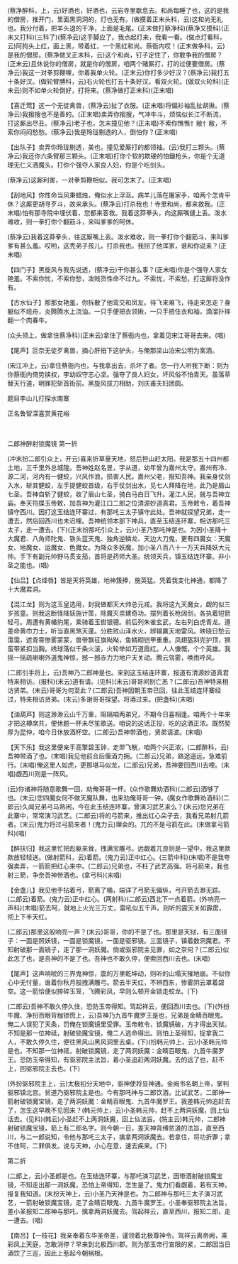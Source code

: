 <!-- { "loadSidebar": true } -->
(蔡净醉科，上，云)好酒也，好酒也，云岩寺里歇息去。和尚每睡了也，这的是我的僧房，推开门，里面黑洞洞的，灯也无有。(做摸着正末头科，云)这和尚无礼也。我分付着，把羊头退的干净，上面是毛尾。(正末做打蔡净科)(蔡净又摸科)(正末又打科)(三科了)(蔡净云)这手脚应了。我点起灯来，我看一看。(做点灯看科，云)阿狗头上红，面上黑，带着红，一个黑红和尚。蔡衙内哎！(正末做争科，云)是我的僧房。(蔡净做叉正末科，云)这个和尚，钉子定住了，你敢争我的僧房？(正末云)且休说你的僧房，就是你的僧房，咱两个赌厮打，打的过便要僧房。(蔡净云)我这一对拳剪鞭哩，你着我单火轮。(正末云)你打多少好汉？(蔡净云)我打五十条好汉。(做轮臂膊科，云)右火轮也打五十条好汉。看双火轮。(做双火轮科)(正末云)则不如单火轮倒好，打将来。(蔡净做打正末科)(正末唱)

【喜迁莺】这一个无徒禽兽，(蔡净云)扯了衣服。(正末唱)将偏衫袖乱扯胡揪。(蔡净云)我搊搜也不是善的。(正末唱)卖弄你搊搜，气冲牛斗，烦恼似长江不断流，打这厮出尽丑。(蔡净云)老子也，怎末撞见他？(正末唱)不索你憔憔忄敝忄敝，不索你闷闷愁愁。(蔡净云)我是玲珑剔透的人，倒怕你？(正末唱)

【出队子】卖弄你玲珑剔透，美也，撞见爱厮打的都领袖。(云)我打三颗头。(蔡净云)我还你六条臂那三颗头。(正末唱)打你个软的欺硬的怕鑞枪头，你是个无道理无仁义酒魔头。打你个强夺人家良人妇，你是个吃剑头。

(蔡净云)这厮利害，一对拳剪鞭相似。我可怎末了。(正末唱)

【刮地风】你性命当风秉蜡烛，俺似水上浮沤。病羊儿落在屠家手，咱两个怎肯平休？这厮更胡寻歹斗，故来承头。(蔡净云)打杀我也！寺里和尚，都来救我。(正末唱)怕有那寺院中埋伏着，您都来答救。我着这莽拳头，向这厮嘴缝上丢。泼水难收，则一拳打你个翻筋斗，来叫爹爹的呵休。

(蔡净云)我着这莽拳头，往这厮嘴上丢。泼水难收，则一拳打你个翻筋斗，来叫爹爹有甚么羞。哎哟，这秃弟子孩儿，打杀我也。我拐了他浑家，谁和你说来？(正末唱)

【四门子】黑旋风与我先说透，(蔡净云)干你甚么事？(正末唱)你是个强夺人家女艳羞。不索你忧，不索你愁，泼贱货性命不过九。不索忧，不索愁，打这厮将没作有。

【古水仙子】那那女艳羞，你拆散了他鸾交和凤友。待飞来难飞，待走来怎走？身躯似不缆舟，炎腾腾水上浇油。一只手便把衣领揪，一只手捂住衣和袖，滴溜扑摔翻一个肉春牛。

(众头领上，做拿住蔡净科)(正末云)拿住了蔡衙内也，拿着见宋江哥哥去来。(唱)

【尾声】叵奈无徒歹禽兽，摘心肝扭下这驴头，与俺那梁山泊宋公明为案酒。

(宋江冲上，云)拿住蔡衙内也，与我拿出去，杀坏了者。您一行人听我下断：则为你蔡衙内倚势挟权，李幼奴守志心坚。强夺了良人妇女，坏风俗不怕青天。虽落草替天行道，明罪犯斩首街前。黑旋风拔刀相助，刘庆甫夫妇团圆。

题目李山儿打探水南寨

正名鲁智深喜赏黄花峪


　
　




二郎神醉射锁魔镜
第一折

(冲末扮二郎引众上，开云)喜来折草量天地，怒后担山赶太阳。我是那五十四州都土地，三千里外总城隍。吾神姓赵名昱，字从道，幼年曾为嘉州太守。嘉州有冷、源二河，河内有一健蛟，兴风作浪，损害人民。嘉州父老，报知吾神。我亲身仗剑入水，斩其健蛟，左手提健蛟首级，右手仗剑出水，见七人拜降在地，此乃是眉山七圣。吾神自斩了健蛟，收了眉山七圣，骑白马白日飞升。灌江人民，就与吾神立庙。奉天符牒玉帝敕，加吾神为灌江口二郎之位清源妙道真君。玉帝敕令，着吾神镇守西川。因打这玉结连环寨过，有那吒三太子镇守此处。吾神就探望兄弟，走一遭去，然后回西川也未迟哩。吾神统领本部下神兵，直至玉结连环寨，相访那吒三太子，走一遭去。(下)(正末扮那吒引众上，云)小圣乃那吒神是也。为因小圣降十大魔君、八角师陀鬼、铁头蓝天鬼、独角逆鳞龙、天边大刀鬼，更有四魔女：天魔女、地魔女、运魔女、色魔女。为降众多妖魔，加小圣八百八十一万天兵降妖大元帅。手下有副元帅野马贯支茄，首将是药师大圣。统领天兵，镇玉结连环寨。非小圣之能也。(唱)

【仙吕】【点绛唇】皆是天将英雄，地神簇捧，施英猛。凭着我变化神通，都降了十大魔君洞。

【混江龙】则为这玉皇选用，封我做都天大帅总元戎。我将这九天魔女，觑的似三岁孩童。则我这断怪降妖施计策，除魔灭祟建奇功。摆列着长枪阔剑，各执着短箭轻弓。周遭有黄幡豹尾，乘骑着玉辔银骢。前后列朱雀玄武，左右列白虎青龙。遵差命黄巾力士，听当直黑煞天蓬。分胜败山泽水火，辨输赢天地雷风。映晓日愁云霭霭，遮青霄惨雾蒙蒙，兽带飘征旗飐飐，鱼鳞砌铠甲重重。凤翅盔斜兜护顶，狮蛮带紧扣当胸。绣球落似千条火滚，火轮举如万道霞红。人人慷慨，个个英雄。我摇一摇疏喇喇外道鬼神惊，撼一撼赤力力地户天关动。腾云驾雾，唤雨呼风。

(二郎引手将上，云)吾神乃二郎神是也。来到这玉结连环寨，报道有清源妙道真君特来相访。(报科)(末云)道有请。(见科)(末云)哥哥间别亡恙？(二郎云)吾神特来相访贤弟。(末云)哥哥为何至此？(二郎云)吾神因朝玉帝已回，往此玉结连环寨经过，特来相访贤弟。(末云)多谢哥哥探望。将酒过来。(把盏科)(末唱)

【油葫芦】则这渺渺云山千万重，阻隔咱两弟兄，不期今日喜相逢。咱两个十年来才把这樽席共，便休题一杯未尽笙歌送。咱说的这话正投，吃的这酒正浓。既然契厚为昆仲，咱今日休放酒杯空。(二郎云)吾神带酒也，贤弟请波。(末唱)

【天下乐】我这里便亲手高擎碧玉钟，走斝飞觥，咱两个兴正浓，(二郎醉科，云)吾神带酒了也。(末唱)我见他前合后偃酒力拥。(二郎云)兄弟，路途遥远，急难前行。(末唱)俺这里人如虎，更那堪马似龙，(二郎云)兄弟，吾神要回西川去哩。(末唱)觑西川则是一阵风。

(云)你诸神将随意歌舞一回，劝俺哥哥一杯。(众作歌舞劝酒科)(二郎云)酒够了也。(末云)您四魔女何不做天魔队舞，也来劝俺哥哥一钟。(魔女作歌舞劝酒科)(二郎云)久闻兄弟弓马熟闲，今在此玉结连环寨，曾演习武艺来么？(末云)您兄弟在此寨中，常常演习武艺。(二郎云)将的弓箭来，推出红心朵子去，我看兄弟射几箭者。(末云)鬼力将过弓箭来者！(鬼力云)理会的。兀的不是弓箭在此。(末做拿弓箭科)(唱)

【醉扶归】我这里忙把彪躯来耸，拽满宝雕弓。远觑着兀良则是一望中，我这里款款放轻轻送。(做射箭科，云)着箭。(鬼力云)正中红心。(三箭中科)(末唱)不是我夸强卖弄，一箭箭把红心来中。(二郎云)兄弟也，不枉了武艺高强。将弓箭来，我也射三箭，争奈吾神带酒也。(拿弓科)(末唱)

【金盏儿】我见他手拈着弓，箭离了桶，端详了弓箭无偏纵，弓开箭去渺无踪。(二郎云)着箭。(鬼力云)正中红心。(两射科)(二郎云)西北下一点着箭。(外响亮一声科)(末唱)箭去呵，就地上火光三万丈，雷吼似五千声。则听的震天关如霹雳，彻上下半天红。

(二郎云)那里这般响亮一声？(末云)哥哥，你的不是了也。那里是天狱，有三面镜子：一面是照妖镜，一面是锁魔镜，一面是驱邪镜。三面镜子，镇着数洞魔君。不知射破那一面镜子，走了那一洞妖魔。倘或驱邪院主见罪，如之奈何？(二郎云)似此怎了也，是吾神的不是了也。吾神也不敢久停，便索回西川去也。(末唱)

【尾声】这声响唬的三界鬼神惊，震的万里乾坤动，则听的山塌天摧地崩。不似你心中无忖量，谁着你秋月般拽满雕弓。箭去半天红，不辨西东，惨雾阴云罩着碧空。这一箭恰便似摔碎玉笼，飞腾彩凤，早则么顿开金锁走蛟龙。(下)

(二郎云)吾神不敢久停久住，恐防玉帝得知。驾起祥云，便回西川去也。(下)(外扮牛魔、净扮百眼背枷锁慌上，云)吾神乃九首牛魔罗王是也，兄弟是金睛百眼鬼。俺二人误犯了天条，罚俺在锁魔镜里受罪。玉帝敕令，锁魔镜破，方才得出天狱。不知是那一位神祗，射破锁魔宝镜，俺二人逃命得出。则怕上圣得知，捉拿我二人，不敢久停久住，便往黑风山黑风洞里去桌。(下)(扮韩元帅上，云)小圣韩元帅是也。不知那一位神祗，射破锁魔镜，走了两洞妖魔：金睛百眼鬼、九首牛魔罗王。恐防玉帝得知，有驱邪院主法旨，着小圣追赶两洞妖魔。去的远了也，赶不上，回驱邪院主去也。(下)

(外扮驱邪院主上，云)太极初分天地中，驱神使将显神通。金阙书名朝上帝，掌判驱邪镇北宫。贫道乃驱邪院主是也。今有那吒神与二郎饮酒，比试武艺，二郎神一箭射破锁魔宝镜，走了两洞妖魔：金睛百眼鬼、九首牛魔罗王。我差韩元帅追赶去了，怎生这早晚不见回来？(韩元帅上，云)小圣韩元帅，赶不上两洞妖魔，回上仙话去。(见科)(韩云)小圣赶不上两洞妖魔，回上仙法旨。(院主云)韩元帅，二郎神射破锁魔宝镜，箭上有二郎名字。则今朝一日，差天神背缚贫道的法旨，直至西川，与二一郎说知，令他与那吒三太子，擒拿两洞妖魔去。若拿住，将功折罪；拿不住呵，二罪俱发。说与天神，小心在意，速去疾来。(下)


第二折

(二郎上，云)小圣郎是也。在玉结连环寨，与那吒演习武艺，因带酒射破锁魔宝镜，不知走出那一洞妖魔，恐怕上帝得知，怎生是了。鬼力们看觑着，若有天神，报复我知道。(末扮天神上，云)小圣乃天神是也。为二郎神与那吒三太子演习武艺，一箭射破锁魔宝镜，走了金睛百眼鬼、九首牛魔罗王。小圣奉驱邪院主法旨，差小圣报知二郎神与那吒，擒拿两洞妖魔去。驾起祥云，直至西川，报知二郎，走一遭去。(唱)

【南吕】【一枝花】我亲奉着东华圣帝差，谨领着北极尊神令。驾祥云离帝阙，乘彩凤上天庭，怎敢消停？早来到北极西川郡。则为那玉帝行宣限的紧，二郎因当日酒饮了三巡，因此上惹起今朝祸根。

